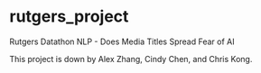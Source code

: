 # rutgers_project
Rutgers Datathon NLP - Does Media Titles Spread Fear of AI

This project is down by Alex Zhang, Cindy Chen, and Chris Kong.
